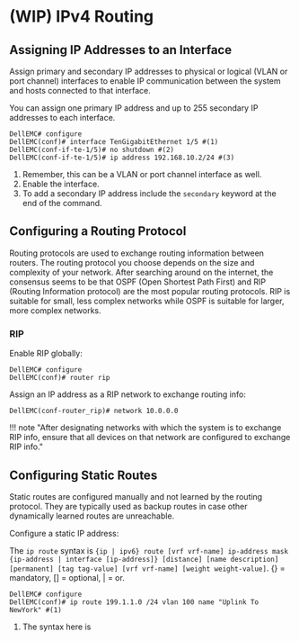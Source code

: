 # (WIP) IPv4 Routing

## Assigning IP Addresses to an Interface

Assign primary and secondary IP addresses to physical or logical (VLAN or port channel) interfaces to enable IP communication between the system and hosts connected to that interface. 

You can assign one primary IP address and up to 255 secondary IP addresses to each interface.

```shell
DellEMC# configure
DellEMC(conf)# interface TenGigabitEthernet 1/5 #(1)
DellEMC(conf-if-te-1/5)# no shutdown #(2)
DellEMC(conf-if-te-1/5)# ip address 192.168.10.2/24 #(3)
```

1. Remember, this can be a VLAN or port channel interface as well.
2. Enable the interface.
3. To add a secondary IP address include the `secondary` keyword at the end of the command.

## Configuring a Routing Protocol

Routing protocols are used to exchange routing information between routers. The routing protocol you choose depends on the size and complexity of your network. After searching around on the internet, the consensus seems to be that OSPF (Open Shortest Path First) and RIP (Routing Information protocol) are the most popular routing protocols. RIP is suitable for small, less complex networks while OSPF is suitable for larger, more complex networks. 

### RIP

Enable RIP globally:

```shell
DellEMC# configure
DellEMC(conf)# router rip
```

Assign an IP address as a RIP network to exchange routing info:

```shell
DellEMC(conf-router_rip)# network 10.0.0.0
```

!!! note "After designating networks with which the system is to exchange RIP info, ensure that all devices on that network are configured to exchange RIP info."



## Configuring Static Routes

Static routes are configured manually and not learned by the routing protocol. They are typically used as backup routes in case other dynamically learned routes are unreachable.

Configure a static IP address:

The `ip route` syntax is `{ip | ipv6} route [vrf vrf-name] ip-address mask {ip-address | interface [ip-address]} [distance] [name description] [permanent] [tag tag-value] [vrf vrf-name] [weight weight-value]`. {} = mandatory, [] = optional, | = or.

```shell
DellEMC# configure
DellEMC(conf)# ip route 199.1.1.0 /24 vlan 100 name "Uplink To NewYork" #(1)

```

1. The syntax here is 